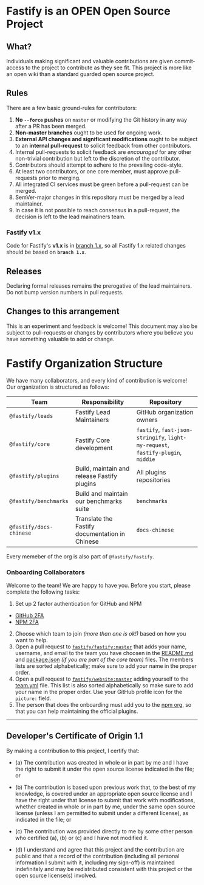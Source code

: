 # Fastify is an OPEN Open Source Project

## What?

Individuals making significant and valuable contributions are given commit-access to the project to contribute as they see fit. This project is more like an open wiki than a standard guarded open source project.

## Rules

There are a few basic ground-rules for contributors:

1. **No `--force` pushes** on `master` or modifying the Git history in any way after a PR has been merged.
1. **Non-master branches** ought to be used for ongoing work.
1. **External API changes and significant modifications** ought to be subject to an **internal pull-request** to solicit feedback from other contributors.
1. Internal pull-requests to solicit feedback are *encouraged* for any other non-trivial contribution but left to the discretion of the contributor.
1. Contributors should attempt to adhere to the prevailing code-style.
1. At least two contributors, or one core member, must approve pull-requests prior to merging.
1. All integrated CI services must be green before a pull-request can be merged.
1. SemVer-major changes in this repository must be merged by a lead maintainer.
1. In case it is not possible to reach consensus in a pull-request, the decision is left to the lead mainatiners team.

### Fastify v1.x

Code for Fastify's **v1.x** is in [branch 1.x](https://github.com/fastify/fastify/tree/1.x), so all Fastify 1.x related changes should be based on **`branch 1.x`**.

## Releases

Declaring formal releases remains the prerogative of the lead maintainers. Do not bump version numbers in pull requests.

## Changes to this arrangement

This is an experiment and feedback is welcome! This document may also be subject to pull-requests or changes by contributors where you believe you have something valuable to add or change.

# Fastify Organization Structure

We have many collaborators, and every kind of contribution is welcome! Our organization is structured as follows:

|  Team | Responsibility  |  Repository |
|---|---|---|
| `@fastify/leads` | Fastify Lead Maintainers | GitHub organization owners |
| `@fastify/core`   |  Fastify Core development  |  `fastify`, `fast-json-stringify`, `light-my-request`, `fastify-plugin`, `middie` |
| `@fastify/plugins`   |  Build, maintain and release Fastify plugins  |  All plugins repositories |
| `@fastify/benchmarks`   |  Build and maintain our benchmarks suite  |  `benchmarks` |
| `@fastify/docs-chinese`   |  Translate the Fastify documentation in Chinese  |  `docs-chinese` |

Every memeber of the org is also part of `@fastify/fastify`.

### Onboarding Collaborators

Welcome to the team! We are happy to have you. Before you start, please complete the following tasks:
1. Set up 2 factor authentication for GitHub and NPM
  - [GitHub 2FA](https://help.github.com/en/articles/securing-your-account-with-two-factor-authentication-2fa)
  - [NPM 2FA](https://docs.npmjs.com/about-two-factor-authentication)
2. Choose which team to join *(more than one is ok!)* based on how you want to help.
3. Open a pull request to [`fastify/fastify:master`](https://github.com/fastify/fastify/pulls) that adds your name, username, and email to the team you have choosen in the [README.md](./README.md) and [package.json](./package.json) *(if you are part of the core team)* files. The members lists are sorted alphabetically; make sure to add your name in the proper order.
4. Open a pull request to [`fastify/website:master`](https://github.com/fastify/website/pulls) adding yourself to the [team.yml](https://github.com/fastify/website/blob/master/src/website/data/team.yml) file. This list is also sorted alphabetically so make sure to add your name in the proper order. Use your GitHub profile icon for the `picture:` field.
5. The person that does the onboarding must add you to the  [npm org](https://www.npmjs.com/org/fastify), so that you can help maintaining the official plugins.

-----------------------------------------

<a id="developers-certificate-of-origin"></a>
## Developer's Certificate of Origin 1.1

By making a contribution to this project, I certify that:

* (a) The contribution was created in whole or in part by me and I
  have the right to submit it under the open source license
  indicated in the file; or

* (b) The contribution is based upon previous work that, to the best
  of my knowledge, is covered under an appropriate open source
  license and I have the right under that license to submit that
  work with modifications, whether created in whole or in part
  by me, under the same open source license (unless I am
  permitted to submit under a different license), as indicated
  in the file; or

* (c) The contribution was provided directly to me by some other
  person who certified (a), (b) or (c) and I have not modified
  it.

* (d) I understand and agree that this project and the contribution
  are public and that a record of the contribution (including all
  personal information I submit with it, including my sign-off) is
  maintained indefinitely and may be redistributed consistent with
  this project or the open source license(s) involved.
